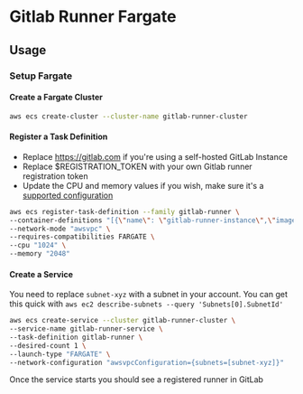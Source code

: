 # Gitlab Runner Fargate

## Usage

### Setup Fargate

#### Create a Fargate Cluster

```bash
aws ecs create-cluster --cluster-name gitlab-runner-cluster
```

#### Register a Task Definition

* Replace https://gitlab.com if you're using a self-hosted GitLab Instance
* Replace $REGISTRATION_TOKEN with your own Gitlab runner registration token
* Update the CPU and memory values if you wish, make sure it's a [supported configuration](https://docs.aws.amazon.com/AmazonECS/latest/developerguide/AWS_Fargate.html)

```bash
aws ecs register-task-definition --family gitlab-runner \
--container-definitions "[{\"name\": \"gitlab-runner-instance\",\"image\": \"woodjme/gitlab-runner-fargate\",\"environment\": [{\"name\": \"CI_SERVER_URL\", \"value\": \"https://gitlab.com\"},{\"name\": \"REGISTRATION_TOKEN\", \"value\": \"$REGISTRATION_TOKEN\"},{\"name\": \"RUNNER_NAME\", \"value\": \"fargate\"}]}]" \
--network-mode "awsvpc" \
--requires-compatibilities FARGATE \
--cpu "1024" \
--memory "2048"
```

#### Create a Service

You need to replace `subnet-xyz` with a subnet in your account. You can get this quick with `aws ec2 describe-subnets --query 'Subnets[0].SubnetId'`

```bash
aws ecs create-service --cluster gitlab-runner-cluster \
--service-name gitlab-runner-service \
--task-definition gitlab-runner \
--desired-count 1 \
--launch-type "FARGATE" \
--network-configuration "awsvpcConfiguration={subnets=[subnet-xyz]}"
```

Once the service starts you should see a registered runner in GitLab
